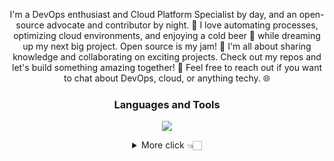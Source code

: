 
<p align="center">I'm a DevOps enthusiast and Cloud Platform Specialist by day, and an open-source advocate and contributor by night. 🌙 I love automating processes, optimizing cloud environments, and enjoying a cold beer 🍺 while dreaming up my next big project. Open source is my jam! 🎵 I'm all about sharing knowledge and collaborating on exciting projects. Check out my repos and let's build something amazing together! 🚀 Feel free to reach out if you want to chat about DevOps, cloud, or anything techy. 🌐

</p>





<h3 align="center">Languages and Tools</h3>
<p align="center">
    <img src="https://skillicons.dev/icons?i=go,js,ts,react,nextjs,nodejs,postgres,mongodb,docker,kubernetes,linux,git&perline=14" />
 </p>


 
<details align="center">
  <summary>More click 👈🏻</summary>
  <p>&nbsp;<img align="center" src="https://github-readme-stats.vercel.app/api?username=alicangunduz&show_icons=true&locale=en" alt="alicangunduz" /></p>

<p><img align="center" src="https://github-readme-streak-stats.herokuapp.com/?user=alicangunduz&" alt="alicangunduz" /></p>

<p align="center"> <img src="https://komarev.com/ghpvc/?username=alicangunduz&label=Profile%20views&color=0e75b6&style=flat" alt="alicangunduz" /> </p>

</details>



